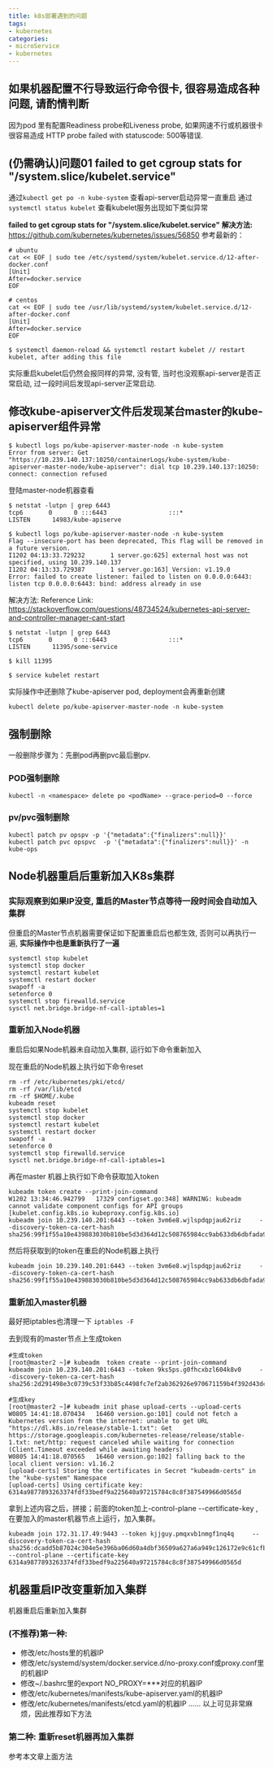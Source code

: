 ```yaml
---
title: k8s部署遇到的问题
tags:
- kubernetes
categories:
- microService
- kubernetes
---
```


## 如果机器配置不行导致运行命令很卡, 很容易造成各种问题, 请酌情判断
因为pod 里有配置Readiness probe和Liveness probe, 如果网速不行或机器很卡很容易造成 HTTP probe failed with statuscode: 500等错误.

## **(仍需确认)问题01 failed to get cgroup stats for "/system.slice/kubelet.service"**

通过`kubectl get po -n kube-system` 查看api-server启动异常一直重启
通过`systemctl status kubelet` 查看kubelet服务出现如下类似异常

**failed to get cgroup stats for "/system.slice/kubelet.service"**
**解决方法:** https://github.com/kubernetes/kubernetes/issues/56850
参考最新的：

	# ubuntu
	cat << EOF | sudo tee /etc/systemd/system/kubelet.service.d/12-after-docker.conf
	[Unit]
	After=docker.service
	EOF
	
	# centos
	cat << EOF | sudo tee /usr/lib/systemd/system/kubelet.service.d/12-after-docker.conf
	[Unit]
	After=docker.service
	EOF

	$ systemctl daemon-reload && systemctl restart kubelet // restart kubelet, after adding this file
实际重启kubelet后仍然会报同样的异常, 没有管, 当时也没观察api-server是否正常启动, 过一段时间后发现api-server正常启动.

## **修改kube-apiserver文件后发现某台master的kube-apiserver组件异常**

	$ kubectl logs po/kube-apiserver-master-node -n kube-system
	Error from server: Get "https://10.239.140.137:10250/containerLogs/kube-system/kube-apiserver-master-node/kube-apiserver": dial tcp 10.239.140.137:10250: connect: connection refused
登陆master-node机器查看

	$ netstat -lutpn | grep 6443
	tcp6       0      0 :::6443                 :::*                    LISTEN      14983/kube-apiserve

	$ kubectl logs po/kube-apiserver-master-node -n kube-system
	Flag --insecure-port has been deprecated, This flag will be removed in a future version.
	I1202 04:13:33.729232       1 server.go:625] external host was not specified, using 10.239.140.137
	I1202 04:13:33.729387       1 server.go:163] Version: v1.19.0
	Error: failed to create listener: failed to listen on 0.0.0.0:6443: listen tcp 0.0.0.0:6443: bind: address already in use
解决方法:
Reference Link: https://stackoverflow.com/questions/48734524/kubernetes-api-server-and-controller-manager-cant-start

	$ netstat -lutpn | grep 6443
	tcp6       0      0 :::6443                 :::*                    LISTEN      11395/some-service
	
	$ kill 11395
	
	$ service kubelet restart
实际操作中还删除了kube-apiserver pod, deployment会再重新创建

	kubectl delete po/kube-apiserver-master-node -n kube-system

## **强制删除**

一般删除步骤为：先删pod再删pvc最后删pv.

### **POD强制删除**

	kubectl -n <namespace> delete po <podName> --grace-period=0 --force
### **pv/pvc强制删除**

	kubectl patch pv opspv -p '{"metadata":{"finalizers":null}}'
	kubectl patch pvc opspvc  -p '{"metadata":{"finalizers":null}}' -n kube-ops

## **Node机器重启后重新加入K8s集群**

### **实际观察到如果IP没变, 重启的Master节点等待一段时间会自动加入集群**
但重启的Master节点机器需要保证如下配置重启后也都生效, 否则可以再执行一遍, **实际操作中也是重新执行了一遍**


	systemctl stop kubelet
	systemctl stop docker
	systemctl restart kubelet
	systemctl restart docker
	swapoff -a
	setenforce 0
	systemctl stop firewalld.service
	sysctl net.bridge.bridge-nf-call-iptables=1

### **重新加入Node机器**
重启后如果Node机器未自动加入集群, 运行如下命令重新加入

现在重启的Node机器上执行如下命令reset

	rm -rf /etc/kubernetes/pki/etcd/
	rm -rf /var/lib/etcd
	rm -rf $HOME/.kube
	kubeadm reset
	systemctl stop kubelet
	systemctl stop docker
	systemctl restart kubelet
	systemctl restart docker
	swapoff -a
	setenforce 0
	systemctl stop firewalld.service
	sysctl net.bridge.bridge-nf-call-iptables=1

再在master 机器上执行如下命令获取加入token

	kubeadm token create --print-join-command
	W1202 13:34:46.942799   17329 configset.go:348] WARNING: kubeadm cannot validate component configs for API groups [kubelet.config.k8s.io kubeproxy.config.k8s.io]
	kubeadm join 10.239.140.201:6443 --token 3vm6e8.wjlspdqpjau62riz     --discovery-token-ca-cert-hash sha256:99f1f55a10e439883030b810be5d3d364d12c508765984cc9ab633db6dbfada9
然后将获取到的token在重启的Node机器上执行

	kubeadm join 10.239.140.201:6443 --token 3vm6e8.wjlspdqpjau62riz     --discovery-token-ca-cert-hash sha256:99f1f55a10e439883030b810be5d3d364d12c508765984cc9ab633db6dbfada9

### **重新加入master机器**

最好把iptables也清理一下 `iptables -F`

去到现有的master节点上生成token

	#生成token
	[root@master2 ~]# kubeadm  token create --print-join-command
	kubeadm join 10.239.140.201:6443 --token 9ks5ps.g0fhcxbzl604k8v0     --discovery-token-ca-cert-hash sha256:2d291498e3c0739c53f33b85c4498fc7ef2ab362926e970671159b4f392d43dc
	
	#生成key
	[root@master2 ~]# kubeadm init phase upload-certs --upload-certs
	W0805 14:41:18.070434   16460 version.go:101] could not fetch a Kubernetes version from the internet: unable to get URL "https://dl.k8s.io/release/stable-1.txt": Get https://storage.googleapis.com/kubernetes-release/release/stable-1.txt: net/http: request canceled while waiting for connection (Client.Timeout exceeded while awaiting headers)
	W0805 14:41:18.070565   16460 version.go:102] falling back to the local client version: v1.16.2
	[upload-certs] Storing the certificates in Secret "kubeadm-certs" in the "kube-system" Namespace
	[upload-certs] Using certificate key:
	6314a9877893263374fdf33bedf9a225640a97215784c8c8f387549966d0565d
拿到上述内容之后，拼接；前面的token加上-control-plane --certificate-key ,在要加入的master机器节点上运行，加入集群。

	kubeadm join 172.31.17.49:9443 --token kjjguy.pmqxvb1nmgf1nq4q     --discovery-token-ca-cert-hash sha256:dcadd5b87024c304e5e396ba06d60a4dbf36509a627a6a949c126172e9c61cfb --control-plane --certificate-key 6314a9877893263374fdf33bedf9a225640a97215784c8c8f387549966d0565d


## **机器重启IP改变重新加入集群**
机器重启后重新加入集群

### (不推荐)第一种:
 * 修改/etc/hosts里的机器IP
 * 修改/etc/systemd/system/docker.service.d/no-proxy.conf或proxy.conf里的机器IP
 * 修改~/.bashrc里的export NO_PROXY=***对应的机器IP
 * 修改/etc/kubernetes/manifests/kube-apiserver.yaml的机器IP
 * 修改/etc/kubernetes/manifests/etcd.yaml的机器IP
 ......
以上可见非常麻烦，因此推荐如下方法

### 第二种: 重新reset机器再加入集群
参考本文章上面方法
